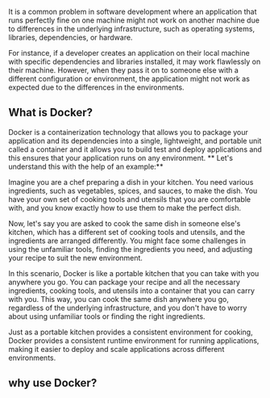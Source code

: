 It is a common problem in software development where an application that runs perfectly fine on one machine might not work on another machine due to differences in the underlying infrastructure, such as operating systems, libraries, dependencies, or hardware.

For instance, if a developer creates an application on their local machine with specific dependencies and libraries installed, it may work flawlessly on their machine. However, when they pass it on to someone else with a different configuration or environment, the application might not work as expected due to the differences in the environments.

## What is Docker?
Docker is a containerization technology that allows you to package your application and its dependencies into a single, lightweight, and portable unit called a container and it allows you to build test and deploy applications and this ensures that your application runs on any environment.
**
Let's understand this with the help of an example:**

Imagine you are a chef preparing a dish in your kitchen. You need various ingredients, such as vegetables, spices, and sauces, to make the dish. You have your own set of cooking tools and utensils that you are comfortable with, and you know exactly how to use them to make the perfect dish.

Now, let's say you are asked to cook the same dish in someone else's kitchen, which has a different set of cooking tools and utensils, and the ingredients are arranged differently. You might face some challenges in using the unfamiliar tools, finding the ingredients you need, and adjusting your recipe to suit the new environment.

In this scenario, Docker is like a portable kitchen that you can take with you anywhere you go. You can package your recipe and all the necessary ingredients, cooking tools, and utensils into a container that you can carry with you. This way, you can cook the same dish anywhere you go, regardless of the underlying infrastructure, and you don't have to worry about using unfamiliar tools or finding the right ingredients.

Just as a portable kitchen provides a consistent environment for cooking, Docker provides a consistent runtime environment for running applications, making it easier to deploy and scale applications across different environments.

## why use Docker?
